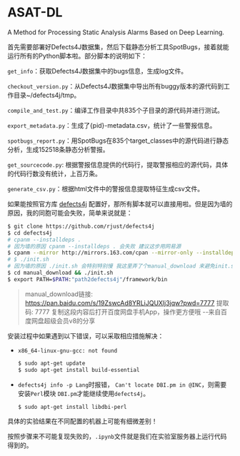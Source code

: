 # ASAT-DL
A Method for Processing Static Analysis Alarms Based on Deep Learning.

首先需要部署好Defects4J数据集，然后下载静态分析工具SpotBugs，接着就能运行所有的Python脚本啦。部分脚本的说明如下：

`get_info`：获取Defects4J数据集中的bugs信息，生成log文件。

`checkout_version.py`：从Defects4J数据集中导出所有buggy版本的源代码到工作目录~/defects4j/tmp。

`compile_and_test.py`：编译工作目录中共835个子目录的源代码并进行测试。

`export_metadata.py`：生成了{pid}-metadata.csv，统计了一些警报信息。

`spotbugs_report.py`：用SpotBugs在835个target_classes中的源代码进行静态分析，生成152518条静态分析警报。

`get_sourcecode.py`: 根据警报信息提供的代码行，提取警报相应的源代码，具体的代码行数没有统计，上百万条。

`generate_csv.py`：根据html文件中的警报信息提取特征生成csv文件。

如果能按照官方库 [defects4j](https://github.com/rjust/defects4j) 配置好，那所有脚本就可以直接用啦。但是因为墙的原因，我的同胞可能会失败，简单来说就是：

```bash
$ git clone https://github.com/rjust/defects4j
$ cd defects4j
# cpanm --installdeps .
# 因为墙的原因 cpanm --installdeps . 会失败 建议这步用网易源
$ cpanm --mirror http://mirrors.163.com/cpan --mirror-only --installdeps .
# $ ./init.sh
# 因为墙的原因 ./init.sh 会特别特别慢 我这里弄了个manual_download 来避免init.sh中调用download_url
$ cd manual_download && ./init.sh
$ export PATH=$PATH:"path2defects4j"/framework/bin
```

> manual_download链接: https://pan.baidu.com/s/19ZswcAd8YRLiJQUXlj3jqw?pwd=7777 提取码: 7777 复制这段内容后打开百度网盘手机App，操作更方便哦 
> --来自百度网盘超级会员v8的分享

安装过程中如果遇到以下错误，可以采取相应措施解决：

- `x86_64-linux-gnu-gcc: not found`

  ```bash
  $ sudo apt-get update
  $ sudo apt-get install build-essential
  ```

- `defects4j info -p Lang`时报错， `Can't locate DBI.pm in @INC`，则需要安装`Perl`模块 `DBI.pm`才能继续使用`defects4j`。

  ```bash
  $ sudo apt-get install libdbi-perl
  ```

具体的实验结果在不同配置的机器上可能有细微差别！

按照步骤来不可能复现失败的，`.ipynb`文件就是我们在实验室服务器上运行代码得到的。
